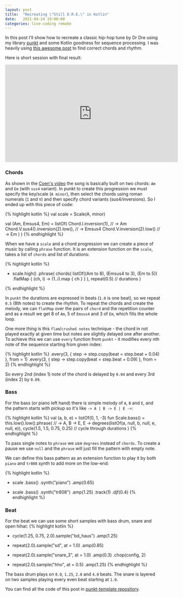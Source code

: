 ```yaml
---
layout: post
title:  "Recreating \"Still D.R.E.\" in Kotlin"
date:   2021-04-24 19:00:00
categories: live-coding remake
---
```


In this post I'll show how to recreate a classic hip-hop tune by Dr Dre using my library [punkt](https://github.com/pjagielski/punkt) and some Kotlin goodness for sequence processing. I was heavily using [this awesome post](https://coenmodder.com/still-dre-how-a-simple-pattern-turned-two-chords-into-a-classic/) to find correct chords and rhythm.

Here is short session with final result:
<iframe width="560" height="315" src="https://www.youtube.com/embed/Ch8e4vrcndw" title="YouTube video player" frameborder="0" allow="accelerometer; autoplay; clipboard-write; encrypted-media; gyroscope; picture-in-picture" allowfullscreen></iframe>

### Chords

As shown in the [Coen's video](https://www.youtube.com/watch?v=xy9ADw8NMwo&ab_channel=CoenModder-PianoCouture) the song is basically built on two chords: `Am` and `Em` (with `sus4` variant). In punkt to create this progression we must specify the key/scale (`A minor`), then select the chords using roman numerals (`I` and `V`) and then specify chord variants (sus4/inversions). So I ended up with this piece of code:

{% highlight kotlin %}
val scale = Scale(A, minor)

val (Am, Emsus4, Em) = listOf(
    Chord.I.inversion(1), // -> Am
    Chord.V.sus4().inversion(2).low(), // -> Emsus4
    Chord.V.inversion(2).low() // -> Em
)
)
{% endhighlight %}

When we have a `scale` and a chord progression we can create a piece of music by calling `phrase` function. It is an extension function on the `scale`, takes a list of `chords` and list of durations:

{% highlight kotlin %}
+ scale.high()
    .phrase(
        chords(
            listOf((Am to 8), (Emsus4 to 3), (Em to 5))
                .flatMap { (ch, i) -> (1..i).map { ch } }
        ),
        repeat(0.5) // durations
    )

{% endhighlight %}

In `punkt` the durations are expressed in beats (`1.0` is one beat), so we repeat `0.5` (8th notes) to create the rhythm. To repeat the chords and create the melody, we can `flatMap` over the pairs of `chord` and the repetition counter and as a result we get 8 of `Am`, 5 of `Emsus4` and 3 of `Em`, which fills the whole loop.

One more thing is this `flam`/`crushed notes` technique - the chord in not played exactly at given time but notes are slightly delayed one after another. To achieve this we can use `every` function from `punkt` - it modifies every nth note of the sequence starting from given index:

{% highlight kotlin %}
.every(3, { step -> step.copy(beat = step.beat + 0.04) }, from = 1)
.every(3, { step -> step.copy(beat = step.beat + 0.09) }, from = 2)
{% endhighlight %}

So every 2nd (index 1) note of the chord is delayed by `0.04` and every 3rd (index 2) by `0.09`.

### Bass
For the bass (or piano left hand) there is simple melody of `A`, `B` and `E`, and the pattern starts with pickup so it's like `-> A | B -> E | E ->`:

{% highlight kotlin %}
val (a, b, e) = listOf(0, 1, -3)
fun Scale.bass() =
    this.low().low().phrase(
        // -> A, B -> E, E ->
        degrees(listOf(a, null, b, null, e, null, e)),
        cycle(1.5, 1.5, 0.75, 0.25) // cycle through durations
    )
{% endhighlight %}

To pass single notes to `phrase` we use `degrees` instead of `chords`. To create a pause we use `null` and the `phrase` will just fill the pattern with empty note.

We can define this bass pattern as an extension function to play it by both `piano` and `tr808` synth to add more on the low-end:

{% highlight kotlin %}
+ scale
    .bass()
    .synth("piano")
    .amp(0.65)

+ scale
    .bass()
    .synth("tr808")
    .amp(1.25)
    .track(1)
    .djf(0.4)
{% endhighlight %}

### Beat
For the beat we can use some short samples with bass drum, snare and open hihat:
{% highlight kotlin %}
+ cycle(1.25, 0.75, 2.0).sample("bd_haus")
    .amp(1.25)

+ repeat(2.0).sample("sd", at = 1.0)
    .amp(0.85)

+ repeat(2.0).sample("snare_3", at = 1.0)
    .amp(0.3)
    .chop(config, 2)

+ repeat(2.0).sample("hho", at = 0.5)
    .amp(1.25)
{% endhighlight %}

The bass drum plays on `0.0`, `1.25`, `2.0` and `4.0` beats. The snare is layered on two samples playing every even beat starting at `1.0`.

You can find all the code of this post in [punkt-template repository](https://github.com/pjagielski/punkt-template/blob/master/src/main/kotlin/still.kts).
